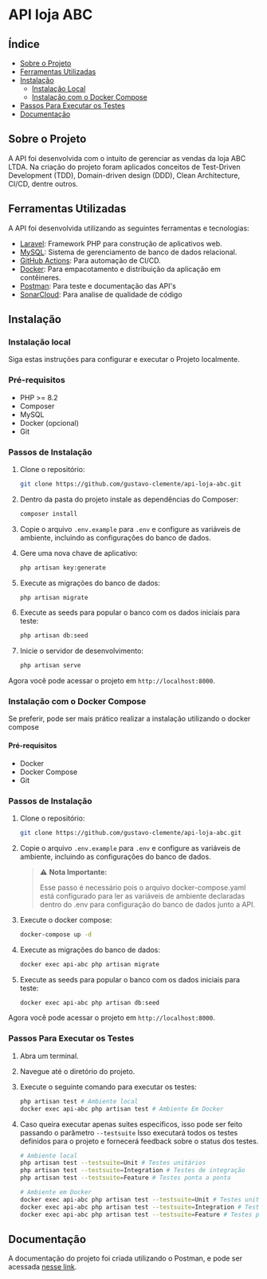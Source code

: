 # API loja ABC
## Índice

- [Sobre o Projeto](#sobre-o-projeto)
- [Ferramentas Utilizadas](#ferramentas-utilizadas)
- [Instalação](#instalação)
  - [Instalação Local](#instalação-local)
  - [Instalação com o Docker Compose](#instalação-com-o-docker-compose)
- [Passos Para Executar os Testes](#passos-para-executar-os-testes)
- [Documentação](#documentação)

## Sobre o Projeto

A API foi desenvolvida com o intuíto de gerenciar as vendas da loja ABC LTDA. Na criação do projeto foram aplicados conceitos de Test-Driven Development (TDD), Domain-driven design (DDD), Clean Architecture, CI/CD, dentre outros.

## Ferramentas Utilizadas

A API foi desenvolvida utilizando as seguintes ferramentas e tecnologias:

- [Laravel](https://laravel.com/): Framework PHP para construção de aplicativos web.
- [MySQL](https://www.mysql.com/): Sistema de gerenciamento de banco de dados relacional.
- [GitHub Actions](https://github.com/features/actions): Para automação de CI/CD.
- [Docker](https://www.docker.com/): Para empacotamento e distribuição da aplicação em contêineres.
- [Postman](https://www.postman.com/): Para teste e documentação das API's
- [SonarCloud](https://www.sonarsource.com/products/sonarcloud/): Para analise de qualidade de código

## Instalação

### Instalação local

Siga estas instruções para configurar e executar o Projeto localmente.

### Pré-requisitos

- PHP >= 8.2
- Composer
- MySQL
- Docker (opcional)
- Git

### Passos de Instalação

1. Clone o repositório:

    ```bash
    git clone https://github.com/gustavo-clemente/api-loja-abc.git
    ```

2. Dentro da pasta do projeto instale as dependências do Composer:

    ```bash
    composer install
    ```

3. Copie o arquivo `.env.example` para `.env` e configure as variáveis de ambiente, incluindo as configurações do banco de dados.

4. Gere uma nova chave de aplicativo:

    ```bash
    php artisan key:generate
    ```

5. Execute as migrações do banco de dados:

    ```bash
    php artisan migrate
    ```
6. Execute as seeds para popular o banco com os dados iniciais para teste:

    ```bash
    php artisan db:seed
    ```

7. Inicie o servidor de desenvolvimento:

    ```bash
    php artisan serve
    ```

Agora você pode acessar o projeto em `http://localhost:8000`.

### Instalação com o Docker Compose

Se preferir, pode ser mais prático realizar a instalação utilizando o docker compose

#### Pré-requisitos

- Docker
- Docker Compose
- Git

### Passos de Instalação

1. Clone o repositório:

    ```bash
    git clone https://github.com/gustavo-clemente/api-loja-abc.git
    ```

2. Copie o arquivo `.env.example` para `.env` e configure as variáveis de ambiente, incluindo as configurações do banco de dados.
    > ⚠️ **Nota Importante:**
    >
    > Esse passo é necessário pois o arquivo docker-compose.yaml está configurado para ler as variáveis de ambiente declaradas dentro do .env para configuração do banco de dados junto a API.

3. Execute o docker compose:
    ```bash
    docker-compose up -d
    ```

4. Execute as migrações do banco de dados:
    
    ```bash
    docker exec api-abc php artisan migrate
    ```
5. Execute as seeds para popular o banco com os dados iniciais para teste:

    ```bash
    docker exec api-abc php artisan db:seed
    ```

Agora você pode acessar o projeto em `http://localhost:8000`.

### Passos Para Executar os Testes

1. Abra um terminal.
2. Navegue até o diretório do projeto.
3. Execute o seguinte comando para executar os testes:

    ```bash
    php artisan test # Ambiente local
    docker exec api-abc php artisan test # Ambiente Em Docker
    ```
4. Caso queira executar apenas suites específicos, isso pode ser feito passando o parâmetro `--testsuite`
Isso executará todos os testes definidos para o projeto e fornecerá feedback sobre o status dos testes.

    ```bash
    # Ambiente local
    php artisan test --testsuite=Unit # Testes unitários
    php artisan test --testsuite=Integration # Testes de integração
    php artisan test --testsuite=Feature # Testes ponta a ponta

    # Ambiente em Docker
    docker exec api-abc php artisan test --testsuite=Unit # Testes unitários
    docker exec api-abc php artisan test --testsuite=Integration # Testes de integração
    docker exec api-abc php artisan test --testsuite=Feature # Testes ponta a ponta
    ```

## Documentação

A documentação do projeto foi criada utilizando o Postman, e pode ser acessada [nesse link](https://www.postman.com/lunar-zodiac-111162/workspace/api-loja-abc/api/e0bcd391-6dd3-4aae-9a44-0e223ea16d83?action=share&creator=8836059&active-environment=8836059-8fc9a29c-6531-46b9-afd2-c140d544bb22).